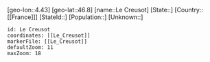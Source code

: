 ﻿---
location: [46.8,4.43]
mapzoom: [7,12] 
mapmarker: city 
type: City
tags:
- geo/City


SpocWebEntityId: 31892
isDeleted: false
confidential: public

---
[geo-lon::4.43]
[geo-lat::46.8]
[name::Le Creusot]
[State::]
[Country::[[France]]]
[StateId::]
[Population::]
[Unknown::]


```leaflet
id: Le Creusot
coordinates: [[Le_Creusot]]
markerFile: [[Le_Creusot]]
defaultZoom: 11 
maxZoom: 18
```
